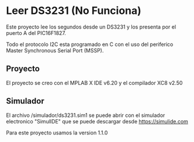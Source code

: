 # Leer  DS3231 (No Funciona)

Este proyecto lee los segundos desde un DS3231 y los presenta por el puerto A del PIC16F1827.

Todo el protocolo I2C esta programado en C con el uso del periferico Master Synchronous Serial Port (MSSP).

## Proyecto

El proyecto se creo con el MPLAB X IDE v6.20 y el compilador XC8 v2.50


## Simulador

El archivo /simulador/ds3231.sim1 se puede abrir con el simulador electronico "SimulIDE" que se puede descargar desde https://simulide.com 

Para este proyecto usamos la version 1.1.0
